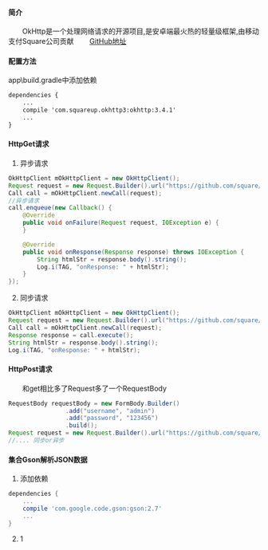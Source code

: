 #### 简介
　　OkHttp是一个处理网络请求的开源项目,是安卓端最火热的轻量级框架,由移动支付Square公司贡献
　　[GitHub地址][1]


#### 配置方法

app\build.gradle中添加依赖

``` xml
dependencies {
    ...
    compile 'com.squareup.okhttp3:okhttp:3.4.1'
    ...
}
```

#### HttpGet请求

 1. 异步请求

``` java
OkHttpClient mOkHttpClient = new OkHttpClient();
Request request = new Request.Builder().url("https://github.com/square/okhttp").build();
Call call = mOkHttpClient.newCall(request);
//异步请求
call.enqueue(new Callback() {
	@Override
	public void onFailure(Request request, IOException e) {
	}

	@Override
	public void onResponse(Response response) throws IOException {
		String htmlStr = response.body().string();
		Log.i(TAG, "onResponse: " + htmlStr);
	}
});
```

 2. 同步请求

``` java
OkHttpClient mOkHttpClient = new OkHttpClient();
Request request = new Request.Builder().url("https://github.com/square/okhttp").build();
Call call = mOkHttpClient.newCall(request);
Response response = call.execute();
String htmlStr = response.body().string();
Log.i(TAG, "onResponse: " + htmlStr);
```


#### HttpPost请求
　　和get相比多了Request多了一个RequestBody
``` java
RequestBody requestBody = new FormBody.Builder()
                .add("username", "admin")
                .add("password", "123456")
                .build();
Request request = new Request.Builder().url("https://github.com/square/okhttp").post(requestBody).build();
//.... 同步or异步
```


  [1]: https://github.com/square/okhttp
  
#### 集合Gson解析JSON数据

 1. 添加依赖
 
``` gradle
dependencies {
 	...
    compile 'com.google.code.gson:gson:2.7'
    ...
}
```


 2. 1